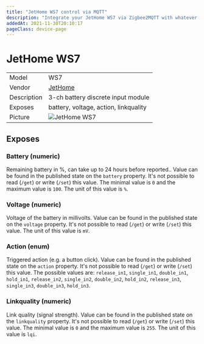 ```yaml
---
title: "JetHome WS7 control via MQTT"
description: "Integrate your JetHome WS7 via Zigbee2MQTT with whatever smart home infrastructure you are using without the vendor's bridge or gateway."
addedAt: 2021-11-30T20:10:17
pageClass: device-page
---
```


<!-- !!!! -->
<!-- ATTENTION: This file is auto-generated through docgen! -->
<!-- You can only edit the "Notes"-Section between the two comment lines "Notes BEGIN" and "Notes END". -->
<!-- Do not use h1 or h2 heading within "## Notes"-Section. -->
<!-- !!!! -->

# JetHome WS7

|     |     |
|-----|-----|
| Model | WS7  |
| Vendor  | [JetHome](/supported-devices/#v=JetHome)  |
| Description | 3-ch battery discrete input module |
| Exposes | battery, voltage, action, linkquality |
| Picture | ![JetHome WS7](https://www.zigbee2mqtt.io/images/devices/WS7.jpg) |


<!-- Notes BEGIN: You can edit here. Add "## Notes" headline if not already present. -->


<!-- Notes END: Do not edit below this line -->



## Exposes

### Battery (numeric)
Remaining battery in %, can take up to 24 hours before reported..
Value can be found in the published state on the `battery` property.
It's not possible to read (`/get`) or write (`/set`) this value.
The minimal value is `0` and the maximum value is `100`.
The unit of this value is `%`.

### Voltage (numeric)
Voltage of the battery in millivolts.
Value can be found in the published state on the `voltage` property.
It's not possible to read (`/get`) or write (`/set`) this value.
The unit of this value is `mV`.

### Action (enum)
Triggered action (e.g. a button click).
Value can be found in the published state on the `action` property.
It's not possible to read (`/get`) or write (`/set`) this value.
The possible values are: `release_in1`, `single_in1`, `double_in1`, `hold_in1`, `release_in2`, `single_in2`, `double_in2`, `hold_in2`, `release_in3`, `single_in3`, `double_in3`, `hold_in3`.

### Linkquality (numeric)
Link quality (signal strength).
Value can be found in the published state on the `linkquality` property.
It's not possible to read (`/get`) or write (`/set`) this value.
The minimal value is `0` and the maximum value is `255`.
The unit of this value is `lqi`.

